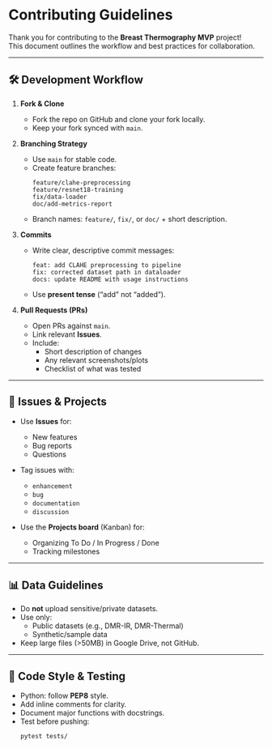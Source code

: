 # Contributing Guidelines

Thank you for contributing to the **Breast Thermography MVP** project!  
This document outlines the workflow and best practices for collaboration.

---

## 🛠️ Development Workflow

1. **Fork & Clone**  
   - Fork the repo on GitHub and clone your fork locally.  
   - Keep your fork synced with `main`.

2. **Branching Strategy**
   - Use `main` for stable code.  
   - Create feature branches:
     ```
     feature/clahe-preprocessing
     feature/resnet18-training
     fix/data-loader
     doc/add-metrics-report
     ```
   - Branch names: `feature/`, `fix/`, or `doc/` + short description.

3. **Commits**
   - Write clear, descriptive commit messages:
     ```
     feat: add CLAHE preprocessing to pipeline
     fix: corrected dataset path in dataloader
     docs: update README with usage instructions
     ```
   - Use **present tense** (“add” not “added”).

4. **Pull Requests (PRs)**
   - Open PRs against `main`.  
   - Link relevant **Issues**.  
   - Include:
     - Short description of changes
     - Any relevant screenshots/plots
     - Checklist of what was tested

---

## 📌 Issues & Projects

- Use **Issues** for:
  - New features
  - Bug reports
  - Questions
- Tag issues with:
  - `enhancement`
  - `bug`
  - `documentation`
  - `discussion`

- Use the **Projects board** (Kanban) for:
  - Organizing To Do / In Progress / Done
  - Tracking milestones

---

## 📊 Data Guidelines
- Do **not** upload sensitive/private datasets.  
- Use only:
  - Public datasets (e.g., DMR-IR, DMR-Thermal)
  - Synthetic/sample data
- Keep large files (>50MB) in Google Drive, not GitHub.

---

## 🧪 Code Style & Testing
- Python: follow **PEP8** style.
- Add inline comments for clarity.
- Document major functions with docstrings.
- Test before pushing:
  ```bash
  pytest tests/
